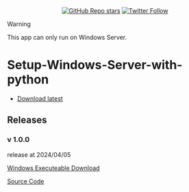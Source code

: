
<div align="center">  
    <a href="https://github.com/ccccchhhheeenng/Python-GUI--Setup-Windows-Server-with-python/stargazers"><img alt="GitHub Repo stars" src="https://img.shields.io/github/stars/ccccchhhheeenng/Python-GUI--Setup-Windows-Server-with-python"></a>
    <a href="https://twitter.com/ccccchhhheeenng"><img alt="Twitter Follow" src="https://img.shields.io/twitter/follow/ccccchhhheeenng"></a>

</div>

> [!WARNING]  
> This app can only run on Windows Server.

# Setup-Windows-Server-with-python



- [Download latest](https://github.com/ccccchhhheeenng/Python-GUI--Setup-Windows-Server-with-python/raw/main/Application.exe)


## Releases
### v 1.0.0
release at 2024/04/05

<a href="https://github.com/ccccchhhheeenng/Windows-Server-Tool/blob/main/Releases/1.0.exe">Windows Executeable Download</a>

<a href="https://github.com/ccccchhhheeenng/Windows-Server-Tool/blob/main/Releases/1.0.py">Source Code</a>



